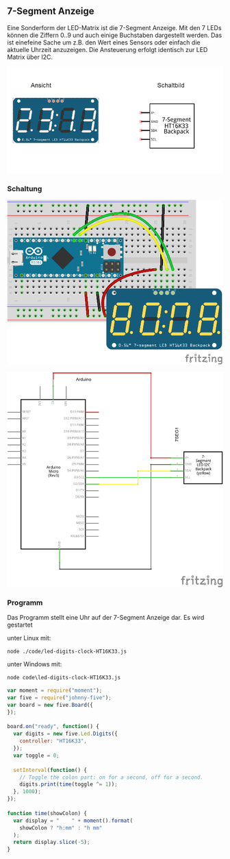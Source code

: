 ## 7-Segment Anzeige

Eine Sonderform der LED-Matrix ist die 7-Segment Anzeige. Mit den 7 LEDs können die Ziffern 0..9 und auch einige Buchstaben dargestellt werden. Das ist einefeine Sache um z.B. den Wert eines Sensors oder einfach die aktuelle Uhrzeit anzuzeigen. Die Ansteuerung erfolgt identisch zur LED Matrix über I2C.

![7-Segment Display](../../images/parts/7-segment-display.png "7-Segment Displa")


### Schaltung

![Verdrahtung](../../images/circ/7-Segment-LED_Steckplatine.png "Verdrahtung")

![Schaltplan](../../images/circ/7-Segment-LED_Schaltplan.png "Schaltplan")

### Programm

Das Programm stellt eine Uhr auf der 7-Segment Anzeige dar. Es wird gestartet

unter Linux mit: 

```
node ./code/led-digits-clock-HT16K33.js
```

unter Windows mit:

```
node code\led-digits-clock-HT16K33.js
```

```javascript
var moment = require("moment");
var five = require("johnny-five");
var board = new five.Board({
});

board.on("ready", function() {
  var digits = new five.Led.Digits({
    controller: "HT16K33",
  });
  var toggle = 0;

  setInterval(function() {
    // Toggle the colon part: on for a second, off for a second.
    digits.print(time(toggle ^= 1));
  }, 1000);
});

function time(showColon) {
  var display = "    " + moment().format(
    showColon ? "h:mm" : "h mm"
  );
  return display.slice(-5);
}

```

